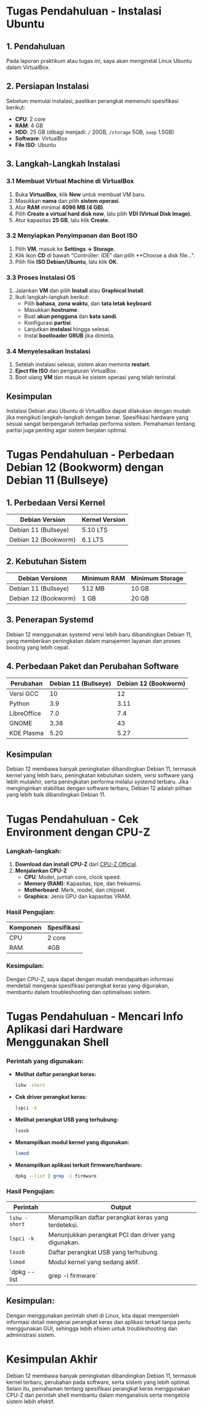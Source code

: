 # Tugas Pendahuluan - Instalasi Ubuntu

## 1. Pendahuluan
Pada laporan praktikum atau tugas ini, saya akan menginstal Linux Ubuntu dalam VirtualBox.

## 2. Persiapan Instalasi
Sebelum memulai instalasi, pastikan perangkat memenuhi spesifikasi berikut:

- **CPU**: 2 core  
- **RAM**: 4 GB  
- **HDD**: 25 GB (dibagi menjadi: `/` 20GB, `/storage` 5GB, `swap` 1.5GB)  
- **Software**: VirtualBox  
- **File ISO**: Ubuntu  

## 3. Langkah-Langkah Instalasi

### 3.1 Membuat Virtual Machine di VirtualBox
1. Buka **VirtualBox**, klik **New** untuk membuat VM baru.  
2. Masukkan **nama** dan pilih **sistem operasi**.  
3. Atur **RAM** minimal **4096 MB (4 GB)**.  
4. Pilih **Create a virtual hard disk now**, lalu pilih **VDI (Virtual Disk Image)**.  
5. Atur kapasitas **25 GB**, lalu klik **Create**.  

### 3.2 Menyiapkan Penyimpanan dan Boot ISO
1. Pilih **VM**, masuk ke **Settings → Storage**.  
2. Klik ikon **CD** di bawah "Controller: IDE" dan pilih **Choose a disk file...".  
3. Pilih file **ISO Debian/Ubuntu**, lalu klik **OK**.  

### 3.3 Proses Instalasi OS
1. Jalankan **VM** dan pilih **Install** atau **Graphical Install**.  
2. Ikuti langkah-langkah berikut:
   - Pilih **bahasa**, **zona waktu**, dan **tata letak keyboard**.  
   - Masukkan **hostname**.  
   - Buat **akun pengguna** dan **kata sandi**.  
   - Konfigurasi **partisi**.  
   - Lanjutkan **instalasi** hingga selesai.  
   - Instal **bootloader GRUB** jika diminta.  

### 3.4 Menyelesaikan Instalasi
1. Setelah instalasi selesai, sistem akan meminta **restart**.  
2. **Eject file ISO** dari pengaturan VirtualBox.  
3. Boot ulang **VM** dan masuk ke sistem operasi yang telah terinstal.  

## Kesimpulan
Instalasi Debian atau Ubuntu di VirtualBox dapat dilakukan dengan mudah jika mengikuti langkah-langkah dengan benar. Spesifikasi hardware yang sesuai sangat berpengaruh terhadap performa sistem. Pemahaman tentang partisi juga penting agar sistem berjalan optimal.


# Tugas Pendahuluan - Perbedaan Debian 12 (Bookworm) dengan Debian 11 (Bullseye)

## 1. Perbedaan Versi Kernel
| Debian Version | Kernel Version |
|---------------|---------------|
| Debian 11 (Bullseye) | 5.10 LTS |
| Debian 12 (Bookworm) | 6.1 LTS |

## 2. Kebutuhan Sistem
| Debian Versionn | Minimum RAM | Minimum Storage |
|---------------|------------|----------------|
| Debian 11 (Bullseye) | 512 MB | 10 GB |
| Debian 12 (Bookworm) | 1 GB | 20 GB |

## 3. Penerapan Systemd
Debian 12 menggunakan systemd versi lebih baru dibandingkan Debian 11, yang memberikan peningkatan dalam manajemen layanan dan proses booting yang lebih cepat.

## 4. Perbedaan Paket dan Perubahan Software
| Perubahan | Debian 11 (Bullseye) | Debian 12 (Bookworm) |
|-----------|----------------------|----------------------|
| Versi GCC | 10 | 12 |
| Python | 3.9 | 3.11 |
| LibreOffice | 7.0 | 7.4 |
| GNOME | 3.38 | 43 |
| KDE Plasma | 5.20 | 5.27 |

## Kesimpulan
Debian 12 membawa banyak peningkatan dibandingkan Debian 11, termasuk kernel yang lebih baru, peningkatan kebutuhan sistem, versi software yang lebih mutakhir, serta peningkatan performa melalui systemd terbaru. Jika menginginkan stabilitas dengan software terbaru, Debian 12 adalah pilihan yang lebih baik dibandingkan Debian 11.


# Tugas Pendahuluan - Cek Environment dengan CPU-Z
### Langkah-langkah:
1. **Download dan install CPU-Z** dari [CPU-Z Official](https://www.cpuid.com/softwares/cpu-z.html).
2. **Menjalankan CPU-Z**
   - **CPU**: Model, jumlah core, clock speed.
   - **Memory (RAM)**: Kapasitas, tipe, dan frekuensi.
   - **Motherboard**: Merk, model, dan chipset.
   - **Graphics**: Jenis GPU dan kapasitas VRAM.

### Hasil Pengujian:
| Komponen | Spesifikasi |
|----------|-------------|
| CPU | 2 core |
| RAM | 4GB |

### Kesimpulan:
Dengan CPU-Z, saya dapat dengan mudah mendapatkan informasi mendetail mengenai spesifikasi perangkat keras yang digunakan, membantu dalam troubleshooting dan optimalisasi sistem.


# Tugas Pendahuluan - Mencari Info Aplikasi dari Hardware Menggunakan Shell
### Perintah yang digunakan:
- **Melihat daftar perangkat keras:**
  ```bash
  lshw -short
  ```
- **Cek driver perangkat keras:**
  ```bash
  lspci -k
  ```
- **Melihat perangkat USB yang terhubung:**
  ```bash
  lsusb
  ```
- **Menampilkan modul kernel yang digunakan:**
  ```bash
  lsmod
  ```
- **Menampilkan aplikasi terkait firmware/hardware:**
  ```bash
  dpkg --list | grep -i firmware
  ```

### Hasil Pengujian:
| Perintah | Output |
|----------|--------|
| `lshw -short` | Menampilkan daftar perangkat keras yang terdeteksi. |
| `lspci -k` | Menunjukkan perangkat PCI dan driver yang digunakan. |
| `lsusb` | Daftar perangkat USB yang terhubung. |
| `lsmod` | Modul kernel yang sedang aktif. |
| `dpkg --list | grep -i firmware` | Menampilkan daftar paket firmware yang terinstal. |

## Kesimpulan:
Dengan menggunakan perintah shell di Linux, kita dapat memperoleh informasi detail mengenai perangkat keras dan aplikasi terkait tanpa perlu menggunakan GUI, sehingga lebih efisien untuk troubleshooting dan administrasi sistem.

# Kesimpulan Akhir
Debian 12 membawa banyak peningkatan dibandingkan Debian 11, termasuk kernel terbaru, perubahan pada software, serta sistem yang lebih optimal. Selain itu, pemahaman tentang spesifikasi perangkat keras menggunakan CPU-Z dan perintah shell membantu dalam menganalisis serta mengelola sistem lebih efektif.


